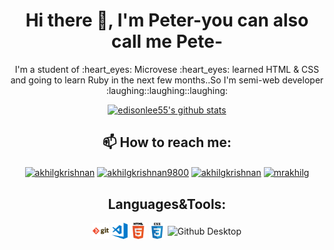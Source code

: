 
<h1 align="center">Hi there 👋, I'm Peter-you can also call me Pete-</h1>

<p align="center">
I'm a student of :heart_eyes: Microvese :heart_eyes: learned HTML & CSS and going to learn Ruby in the next few months..So I'm semi-web developer :laughing::laughing::laughing:
</p>



<p align="center">
    <a href="https://github.com/edisonlee55"><img src="https://github-readme-stats.vercel.app/api?username=GuNner-pete&hide_border=true&show_icons=true&theme=chartreuse-dark" alt="edisonlee55's github stats"></a>
</p>



<h2 align="center"> 📫 How to reach me: </h2>

<p align="center">
<a href="https://www.instagram.com/via_love_/" target="blank"><img align="center" src="https://cdn.jsdelivr.net/npm/simple-icons@3.0.1/icons/instagram.svg" alt="akhilgkrishnan" height="30" width="30" /></a>
<a href="https://www.facebook.com/peter.mo.gerges" target="blank"><img align="center" src="https://cdn.jsdelivr.net/npm/simple-icons@3.0.1/icons/facebook.svg" alt="akhilgkrishnan9800" height="30" width="30" /></a>
<a href="https://www.linkedin.com/in/peter-mo-2924a7183/" target="blank"><img align="center" src="https://cdn.jsdelivr.net/npm/simple-icons@3.0.1/icons/linkedin.svg" alt="akhilgkrishnan" height="30" width="30" /></a>
<a href="https://twitter.com/MoonlighMr" target="blank"><img align="center" src="https://cdn.jsdelivr.net/npm/simple-icons@3.0.1/icons/twitter.svg" alt="mrakhilg" height="30" width="30" /></a>
</p>

<h2 align="center"> Languages&Tools: </h2>

<p align="center">
<img align="center" alt="Git" width="26px" src="https://raw.githubusercontent.com/github/explore/80688e429a7d4ef2fca1e82350fe8e3517d3494d/topics/git/git.png" />
<img align="center" alt="Visual Studio Code" width="26px" src="https://raw.githubusercontent.com/github/explore/80688e429a7d4ef2fca1e82350fe8e3517d3494d/topics/visual-studio-code/visual-studio-code.png" />
<img align="center" alt="HTML5" width="26px" src="https://raw.githubusercontent.com/github/explore/80688e429a7d4ef2fca1e82350fe8e3517d3494d/topics/html/html.png" />
<img align="center" alt="CSS3" width="26px" src="https://raw.githubusercontent.com/github/explore/80688e429a7d4ef2fca1e82350fe8e3517d3494d/topics/css/css.png" />
<img align="center" alt="Github Desktop" width="26px" src="https://dl2.macupdate.com/images/icons256/39062.png?d=1522354604" />
</p>
